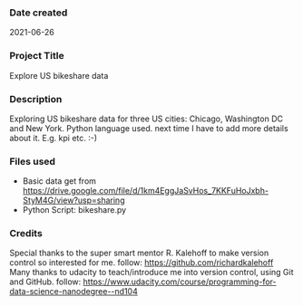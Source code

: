 ### Date created
2021-06-26

### Project Title
Explore US bikeshare data

### Description
Exploring US bikeshare data for three US cities: Chicago, Washington DC and New York. 
Python language used.
next time I have to add more details about it. E.g. kpi etc. :-)

### Files used
- Basic data get from https://drive.google.com/file/d/1km4EggJaSvHos_7KKFuHoJxbh-StyM4G/view?usp=sharing 
- Python Script: bikeshare.py

### Credits
Special thanks to the super smart mentor R. Kalehoff to make version control so interested for me.
follow: https://github.com/richardkalehoff 
Many thanks to udacity to teach/introduce me into version control, using Git and GitHub.
follow: https://www.udacity.com/course/programming-for-data-science-nanodegree--nd104
